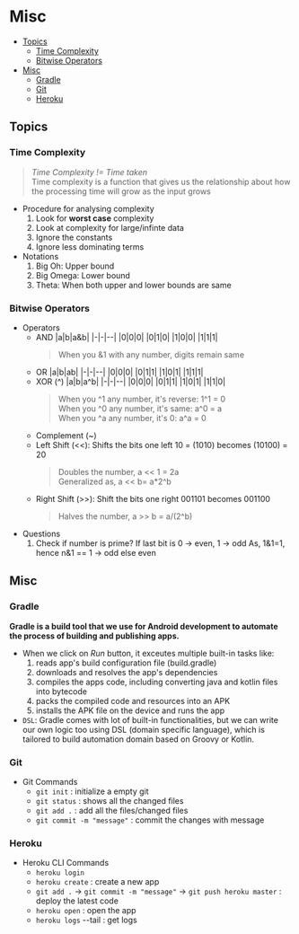 # Misc

<!-- vscode-markdown-toc -->
* [Topics](#Topics)
	* [Time Complexity](#TimeComplexity)
	* [Bitwise Operators](#BitwiseOperators)
* [Misc](#Misc)
	* [Gradle](#Gradle)
	* [Git](#Git)
	* [Heroku](#Heroku)

<!-- vscode-markdown-toc-config
	numbering=false
	autoSave=true
	/vscode-markdown-toc-config -->
<!-- /vscode-markdown-toc -->
  
## <a name='Topics'></a>Topics

### <a name='TimeComplexity'></a>Time Complexity
> *Time Complexity != Time taken* <br> Time complexity is a function that gives us the relationship about how the processing time will grow as the input grows
- Procedure for analysing complexity
  1. Look for **worst case** complexity
  1. Look at complexity for large/infinte data
  1. Ignore the constants
  1. Ignore less dominating terms
- Notations
  1. Big Oh: Upper bound
  1. Big Omega: Lower bound
  1. Theta: When both upper and lower bounds are same


### <a name='BitwiseOperators'></a>Bitwise Operators

- Operators
  - AND
    |a|b|a&b|
    |-|-|--|
    |0|0|0|
    |0|1|0|
    |1|0|0|
    |1|1|1|
    > When you &1 with any number, digits remain same
  - OR
    |a|b|ab|
    |-|-|--|
    |0|0|0|
    |0|1|1|
    |1|0|1|
    |1|1|1|
  - XOR (^)
    |a|b|a^b|
    |-|-|--|
    |0|0|0|
    |0|1|1|
    |1|0|1|
    |1|1|0|
    > When you ^1 any number, it's reverse: 1^1 = 0 <br>
    > When you ^0 any number, it's same: a^0 = a<br>
    > When you ^a any number, it's 0: a^a = 0
  - Complement (~)
  - Left Shift (<<): Shifts the bits one left
    10 = (1010) becomes (10100) = 20
    > Doubles the number, a << 1 = 2a<br>
    > Generalized as, a << b= a*2^b
  - Right Shift (>>): Shift the bits one right
    001101 becomes 001100
    > Halves the number, a >> b = a/(2^b)
- Questions
  1. Check if number is prime?
    If last bit is 0 -> even, 1 -> odd
    As, 1&1=1, hence n&1 == 1 -> odd else even
  

## <a name='Misc'></a>Misc

### <a name='Gradle'></a>Gradle
**Gradle is a build tool that we use for Android development to automate the process of building and publishing apps.**
<br>
- When we click on *Run* button, it exceutes multiple built-in tasks like:
  1. reads app's build configuration file (build.gradle)
  2. downloads and resolves the app's dependencies
  3. compiles the apps code, including converting java and kotlin files into bytecode
  4. packs the compiled code and resources into an APK
  5. installs the APK file on the device and runs the app
- `DSL`: Gradle comes with lot of built-in functionalities, but we can write our own logic too using DSL (domain specific language), which is tailored to build automation domain based on Groovy or Kotlin.


### <a name='Git'></a>Git

- Git Commands
  - `git init` : initialize a empty git
  - `git status` : shows all the changed files
  - `git add .` : add all the files/changed files
  - `git commit -m "message"` : commit the changes with message

### <a name='Heroku'></a>Heroku

- Heroku CLI Commands
  - `heroku login`
  - `heroku create` : create a new app
  - `git add .` -> `git commit -m "message"` -> `git push heroku master` : deploy the latest code
  - `heroku open` : open the app
  - `heroku logs` --tail : get logs